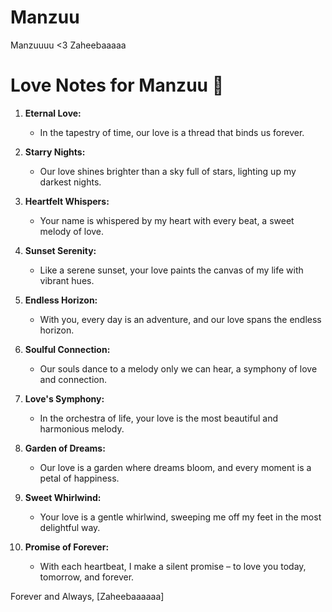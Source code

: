 # Manzuu
Manzuuuu &lt;3 Zaheebaaaaa


# Love Notes for Manzuu 💑

1. **Eternal Love:**
   - In the tapestry of time, our love is a thread that binds us forever.

2. **Starry Nights:**
   - Our love shines brighter than a sky full of stars, lighting up my darkest nights.

3. **Heartfelt Whispers:**
   - Your name is whispered by my heart with every beat, a sweet melody of love.

4. **Sunset Serenity:**
   - Like a serene sunset, your love paints the canvas of my life with vibrant hues.

5. **Endless Horizon:**
   - With you, every day is an adventure, and our love spans the endless horizon.

6. **Soulful Connection:**
   - Our souls dance to a melody only we can hear, a symphony of love and connection.

7. **Love's Symphony:**
   - In the orchestra of life, your love is the most beautiful and harmonious melody.

8. **Garden of Dreams:**
   - Our love is a garden where dreams bloom, and every moment is a petal of happiness.

9. **Sweet Whirlwind:**
   - Your love is a gentle whirlwind, sweeping me off my feet in the most delightful way.

10. **Promise of Forever:**
    - With each heartbeat, I make a silent promise – to love you today, tomorrow, and forever.

Forever and Always,
[Zaheebaaaaaa]

